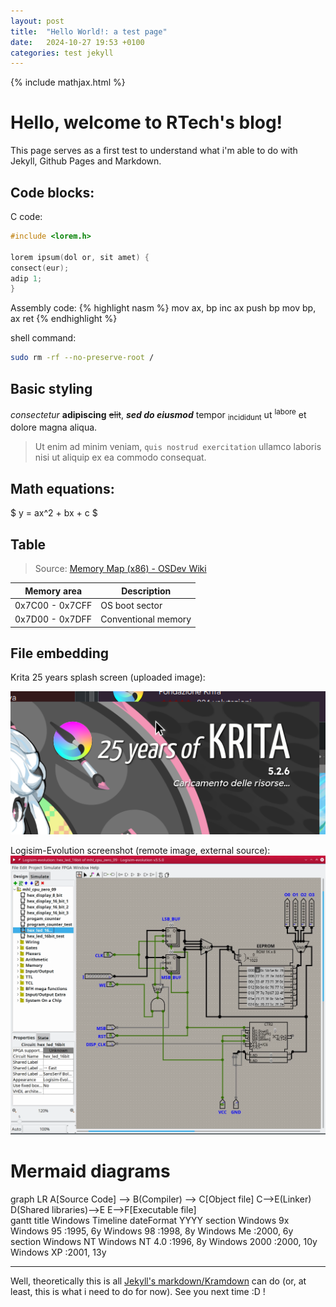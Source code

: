 ```yaml
---
layout: post
title:  "Hello World!: a test page"
date:   2024-10-27 19:53 +0100
categories: test jekyll
---
```


{% include mathjax.html %}

# Hello, welcome to RTech's blog!

This page serves as a first test to understand what i'm able to do with Jekyll, Github Pages and Markdown.

## Code blocks:

C code:

```c
#include <lorem.h>

lorem ipsum(dol or, sit amet) {
consect(eur);
adip 1;
}
```

Assembly code:
{% highlight nasm %}
mov ax, bp
inc ax
push bp
mov bp, ax
ret
{% endhighlight %}

shell command:

```sh
sudo rm -rf --no-preserve-root /
```

## Basic styling

*consectetur* __adipiscing__ ~~elit~~, ***sed do eiusmod*** tempor <sub>incididunt</sub> ut <sup>labore</sup> et dolore magna aliqua.

> Ut enim ad minim veniam, `quis nostrud exercitation` ullamco laboris nisi ut aliquip ex ea commodo consequat.

## Math equations:

$ y = ax^2 + bx + c $

## Table

> Source: [Memory Map (x86) - OSDev Wiki](https://wiki.osdev.https://wiki.osdev.org/Memory_Map_(x86)#Overvieworg/Memory_Map_(x86)#Overview)

| Memory area     | Description         |
| --------------- | ------------------- |
| 0x7C00 - 0x7CFF | OS boot sector      |
| 0x7D00 - 0x7DFF | Conventional memory |

## File embedding

Krita 25 years splash screen (uploaded image):

![Krita 25 Years splash screen (placeholder text)](/assets/2024-10-27-hello-world-a-test-page/krita_25yrs.png)

Logisim-Evolution screenshot (remote image, external source):
![Logisim-Evolution screenshot (placeholder text)](https://github.com/logisim-evolution/logisim-evolution/raw/main/docs/img/logisim-evolution-01.png)

# Mermaid diagrams

<div class="mermaid">
  graph LR
      A[Source Code] --> B(Compiler) --> C[Object file]
      C-->E(Linker)
      D(Shared libraries)-->E
      E-->F[Executable file]
</div>

<div class="mermaid">
  gantt
    title Windows Timeline
    dateFormat YYYY
    section Windows 9x
      Windows 95          :1995, 6y
      Windows 98          :1998, 8y
      Windows Me          :2000, 6y
    section Windows NT
      Windows NT 4.0      :1996, 8y
      Windows 2000        :2000, 10y
      Windows XP          :2001, 13y
</div>

---

Well, theoretically this is all [Jekyll's markdown/Kramdown](https://www.markdownguide.org/tools/jekyll/) can do (or, at least, this is what i need to do for now). See you next time :D !
